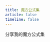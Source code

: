 ```yaml
---
title: 魔方公式集
article: false
timeline: false
---
```


分享我的魔方公式集

<Catalog base='/CubeFormulaSet/' level='1' />